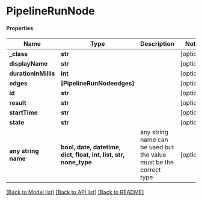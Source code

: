 # PipelineRunNode

#### Properties
Name | Type | Description | Notes
------------ | ------------- | ------------- | -------------
**_class** | **str** |  | [optional] 
**displayName** | **str** |  | [optional] 
**durationInMillis** | **int** |  | [optional] 
**edges** | **[PipelineRunNodeedges]** |  | [optional] 
**id** | **str** |  | [optional] 
**result** | **str** |  | [optional] 
**startTime** | **str** |  | [optional] 
**state** | **str** |  | [optional] 
**any string name** | **bool, date, datetime, dict, float, int, list, str, none_type** | any string name can be used but the value must be the correct type | [optional]

[[Back to Model list]](../README.md#documentation-for-models) [[Back to API list]](../README.md#documentation-for-api-endpoints) [[Back to README]](../README.md)

